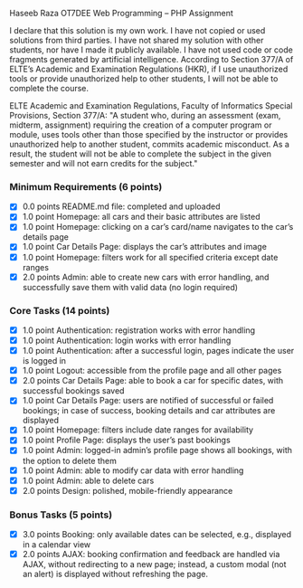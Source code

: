 Haseeb Raza
OT7DEE
Web Programming – PHP Assignment

I declare that this solution is my own work. I have not copied or used solutions from third parties. I have not shared my solution with other students, nor have I made it publicly available. I have not used code or code fragments generated by artificial intelligence. According to Section 377/A of ELTE’s Academic and Examination Regulations (HKR), if I use unauthorized tools or provide unauthorized help to other students, I will not be able to complete the course.

ELTE Academic and Examination Regulations, Faculty of Informatics Special Provisions, Section 377/A: "A student who, during an assessment (exam, midterm, assignment) requiring the creation of a computer program or module, uses tools other than those specified by the instructor or provides unauthorized help to another student, commits academic misconduct. As a result, the student will not be able to complete the subject in the given semester and will not earn credits for the subject."

### Minimum Requirements (6 points)

- [x] 0.0 points README.md file: completed and uploaded
- [x] 1.0 point Homepage: all cars and their basic attributes are listed
- [x] 1.0 point Homepage: clicking on a car’s card/name navigates to the car’s details page
- [x] 1.0 point Car Details Page: displays the car’s attributes and image
- [x] 1.0 point Homepage: filters work for all specified criteria except date ranges
- [x] 2.0 points Admin: able to create new cars with error handling, and successfully save them with valid data (no login required)

### Core Tasks (14 points)

- [x] 1.0 point Authentication: registration works with error handling
- [x] 1.0 point Authentication: login works with error handling
- [x] 1.0 point Authentication: after a successful login, pages indicate the user is logged in
- [x] 1.0 point Logout: accessible from the profile page and all other pages
- [x] 2.0 points Car Details Page: able to book a car for specific dates, with successful bookings saved
- [x] 1.0 point Car Details Page: users are notified of successful or failed bookings; in case of success, booking details and car attributes are displayed
- [x] 1.0 point Homepage: filters include date ranges for availability
- [x] 1.0 point Profile Page: displays the user’s past bookings
- [x] 1.0 point Admin: logged-in admin’s profile page shows all bookings, with the option to delete them
- [x] 1.0 point Admin: able to modify car data with error handling
- [x] 1.0 point Admin: able to delete cars
- [x] 2.0 points Design: polished, mobile-friendly appearance

### Bonus Tasks (5 points)

- [x] 3.0 points Booking: only available dates can be selected, e.g., displayed in a calendar view
- [x] 2.0 points AJAX: booking confirmation and feedback are handled via AJAX, without redirecting to a new page; instead, a custom modal (not an alert) is displayed without refreshing the page.
